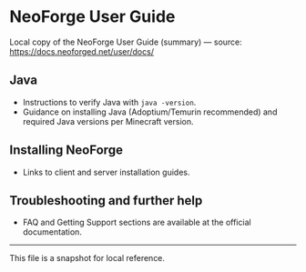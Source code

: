 # NeoForge User Guide

Local copy of the NeoForge User Guide (summary) — source: https://docs.neoforged.net/user/docs/

## Java

- Instructions to verify Java with `java -version`.
- Guidance on installing Java (Adoptium/Temurin recommended) and required Java versions per Minecraft version.

## Installing NeoForge

- Links to client and server installation guides.

## Troubleshooting and further help

- FAQ and Getting Support sections are available at the official documentation.

---

This file is a snapshot for local reference.